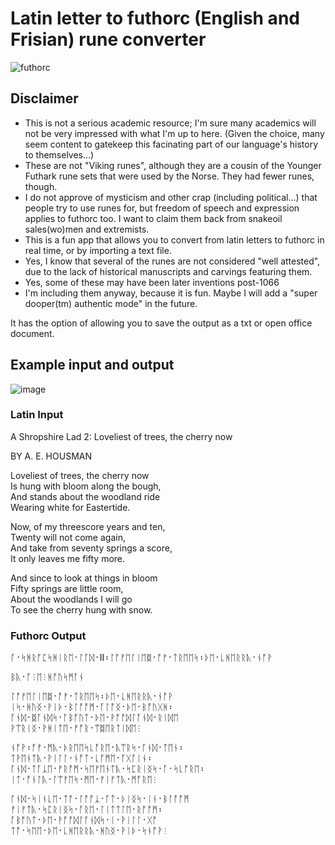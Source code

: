 # Latin letter to futhorc (English and Frisian) rune converter
![futhorc](https://github.com/user-attachments/assets/6b56cd8c-1a79-4687-91d3-44eb04a3d292)

## Disclaimer
* This is not a serious academic resource; I'm sure many academics will not be very impressed with what I'm up to here. (Given the choice, many seem content to gatekeep this facinating part of our language's history to themselves...)
* These are not "Viking runes", although they are a cousin of the Younger Futhark rune sets that were used by the Norse. They had fewer runes, though.
* I do not approve of mysticism and other crap (including political...) that people try to use runes for, but freedom of speech and expression applies to futhorc too. I want to claim them back from snakeoil sales(wo)men and extremists.
* This is a fun app that allows you to convert from latin letters to futhorc in real time, or by importing a text file.
* Yes, I know that several of the runes are not considered "well attested", due to the lack of historical manuscripts and carvings featuring them.
* Yes, some of these may have been later inventions post-1066
* I'm including them anyway, because it is fun. Maybe I will add a "super dooper(tm) authentic mode" in the future. 

It has the option of allowing you to save the output as a txt or open office document.

## Example input and output
![image](https://github.com/user-attachments/assets/8e2ec155-b4c9-4c64-8e88-85380cf81162)



### Latin Input
A Shropshire Lad 2: Loveliest of trees, the cherry now

BY A. E. HOUSMAN

Loveliest of trees, the cherry now<br>
Is hung with bloom along the bough,<br>
And stands about the woodland ride<br>
Wearing white for Eastertide.<br>

Now, of my threescore years and ten,<br>
Twenty will not come again,<br>
And take from seventy springs a score,<br>
It only leaves me fifty more.<br>

And since to look at things in bloom<br>
Fifty springs are little room,<br>
About the woodlands I will go<br>
To see the cherry hung with snow.<br>

### Futhorc Output
ᚪ᛫ᛋᚻᚱᚩᛈᛋᚻᛁᚱᛖ᛫ᛚᚪᛞ᛫II᛬ᛚᚩᚠᛖᛚᛁᛖᛥ᛫ᚩᚠ᛫ᛏᚱᛖᛖᛋ᛬ᚦᛖ᛫ᚳᚻᛖᚱᚱᚣ᛫ᚾᚩᚹ

ᛒᚣ᛫ᚪ⫶ᛖ⫶ᚻᚩᚢᛋᛗᚪᚾ

ᛚᚩᚠᛖᛚᛁᛖᛥ᛫ᚩᚠ᛫ᛏᚱᛖᛖᛋ᛬ᚦᛖ᛫ᚳᚻᛖᚱᚱᚣ᛫ᚾᚩᚹ<br>
ᛁᛋ᛫ᚻᚢᛝ᛫ᚹᛁᚦ᛫ᛒᛚᚩᚩᛗ᛫ᚪᛚᚩᛝ᛫ᚦᛖ᛫ᛒᚩᚢᚷᚻ᛬<br>
ᚪᚾᛞ᛫ᛥᚪᚾᛞᛋ᛫ᚪᛒᚩᚢᛏ᛫ᚦᛖ᛫ᚹᚩᚩᛞᛚᚪᚾᛞ᛫ᚱᛁᛞᛖ<br>
ᚹᛠᚱᛁᛝ᛫ᚹᚻᛁᛏᛖ᛫ᚠᚩᚱ᛫ᛠᛥᛖᚱᛏᛁᛞᛖ⫶<br>

ᚾᚩᚹ᛬ᚩᚠ᛫ᛗᚣ᛫ᚦᚱᛖᛖᛋᚳᚩᚱᛖ᛫ᚣᛠᚱᛋ᛫ᚪᚾᛞ᛫ᛏᛖᚾ᛬<br>
ᛏᚹᛖᚾᛏᚣ᛫ᚹᛁᛚᛚ᛫ᚾᚩᛏ᛫ᚳᚩᛗᛖ᛫ᚪᚷᚪᛁᚾ᛬<br>
ᚪᚾᛞ᛫ᛏᚪᛣᛖ᛫ᚠᚱᚩᛗ᛫ᛋᛖᚠᛖᚾᛏᚣ᛫ᛋᛈᚱᛁᛝᛋ᛫ᚪ᛫ᛋᚳᚩᚱᛖ᛬<br>
ᛁᛏ᛫ᚩᚾᛚᚣ᛫ᛚᛠᚠᛖᛋ᛫ᛗᛖ᛫ᚠᛁᚠᛏᚣ᛫ᛗᚩᚱᛖ⫶<br>

ᚪᚾᛞ᛫ᛋᛁᚾᚳᛖ᛫ᛏᚩ᛫ᛚᚩᚩᛣ᛫ᚪᛏ᛫ᚦᛁᛝᛋ᛫ᛁᚾ᛫ᛒᛚᚩᚩᛗ<br>
ᚠᛁᚠᛏᚣ᛫ᛋᛈᚱᛁᛝᛋ᛫ᚪᚱᛖ᛫ᛚᛁᛏᛏᛚᛖ᛫ᚱᚩᚩᛗ᛬<br>
ᚪᛒᚩᚢᛏ᛫ᚦᛖ᛫ᚹᚩᚩᛞᛚᚪᚾᛞᛋ᛫ᛁ᛫ᚹᛁᛚᛚ᛫ᚷᚩ<br>
ᛏᚩ᛫ᛋᛖᛖ᛫ᚦᛖ᛫ᚳᚻᛖᚱᚱᚣ᛫ᚻᚢᛝ᛫ᚹᛁᚦ᛫ᛋᚾᚩᚹ⫶<br>

